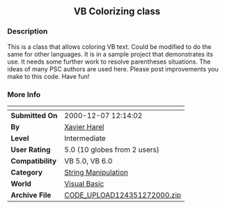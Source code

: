 ﻿<div align="center">

## VB Colorizing class


</div>

### Description

This is a class that allows coloring VB text. Could be modified to do the same for other languages. It is in a sample project that demonstrates its use. It needs some further work to resolve parentheses situations. The ideas of many PSC authors are used here. Please post improvements you make to this code. Have fun!
 
### More Info
 


<span>             |<span>
---                |---
**Submitted On**   |2000-12-07 12:14:02
**By**             |[Xavier Harel](https://github.com/Planet-Source-Code/PSCIndex/blob/master/ByAuthor/xavier-harel.md)
**Level**          |Intermediate
**User Rating**    |5.0 (10 globes from 2 users)
**Compatibility**  |VB 5\.0, VB 6\.0
**Category**       |[String Manipulation](https://github.com/Planet-Source-Code/PSCIndex/blob/master/ByCategory/string-manipulation__1-5.md)
**World**          |[Visual Basic](https://github.com/Planet-Source-Code/PSCIndex/blob/master/ByWorld/visual-basic.md)
**Archive File**   |[CODE\_UPLOAD124351272000\.zip](https://github.com/Planet-Source-Code/xavier-harel-vb-colorizing-class__1-13406/archive/master.zip)








